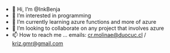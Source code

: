 - 👋 Hi, I’m @InkBenja
- 👀 I’m interested in programming
- 🌱 I’m currently learning azure functions and more of azure
- 💞️ I’m looking to collaborate on any project that involves azure
- 📫 How to reach me ... emails:   cr.molinae@duocuc.cl / kriz.gmr@gmail.com

<!---
InkBenja/InkBenja is a ✨ special ✨ repository because its `README.md` (this file) appears on your GitHub profile.
You can click the Preview link to take a look at your changes.
--->
